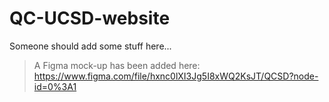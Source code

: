 # QC-UCSD-website

Someone should add some stuff here...

>A Figma mock-up has been added here: https://www.figma.com/file/hxnc0lXI3Jg5I8xWQ2KsJT/QCSD?node-id=0%3A1
